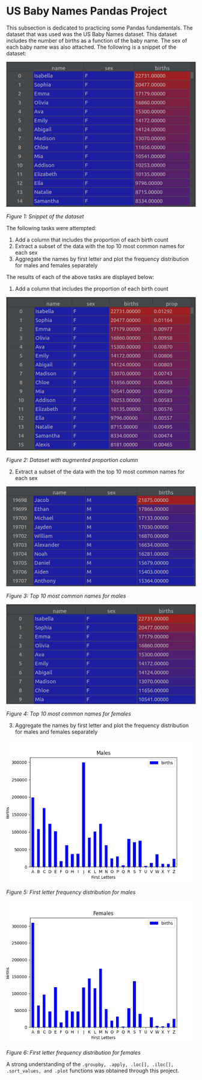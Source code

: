 # US Baby Names Pandas Project
This subsection is dedicated to practicing some Pandas fundamentals. The dataset that was used was the US Baby Names dataset. This dataset includes the number of births as a function of the baby name. The sex of each baby name was also attached. The following is a snippet of the dataset:

![](images/dataset_snippet.png)

*Figure 1: Snippet of the dataset*

The following tasks were attempted:

1. Add a column that includes the proportion of each birth count
2. Extract a subset of the data with the top 10 most common names for each sex
3. Aggregate the names by first letter and plot the frequency distribution for males and females separately

The results of each of the above tasks are displayed below:

1. Add a column that includes the proportion of each birth count

![](results/augmented_prop.png)

*Figure 2: Dataset with augmented proportion column*

2. Extract a subset of the data with the top 10 most common names for each sex

![](results/top_males.png)

*Figure 3: Top 10 most common names for males*

![](results/top_females.png)

*Figure 4: Top 10 most common names for females*

3. Aggregate the names by first letter and plot the frequency distribution for males and females separately

![](results/first_letters_male.png)

*Figure 5: First letter frequency distribution for males*

![](results/first_letters_female.png)

*Figure 6: First letter frequency distribution for females*


A strong understanding of the ```.groupby, .apply, .loc[], .iloc[], .sort_values, and .plot``` functions was obtained through this project.